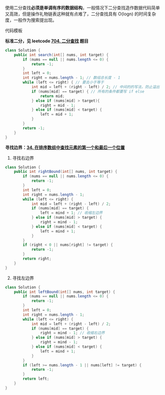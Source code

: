 使用二分查找**必须是单调有序的数据结构**，一般情况下二分查找造作数据代码简单又高效，但是操作礼物链表这种就有点难了，二分查找具有 O(logn) 的时间复杂度，一般作为搜索提出现。

代码模板

**标准二分，见 leetcode [704. 二分查找](https://leetcode-cn.com/problems/binary-search/) 题目**

```java
class Solution {
    public int search(int[] nums, int target) {
        if (nums == null || nums.length <= 0) {
            return -1;
        }
        int left = 0;
        int right = nums.length - 1; // 数组总长度 - 1
        while (left <= right) { // 要去小于等于
            int mid = left + (right - left) / 2; // 中间的的写法，防止溢出
            if (nums[mid] == target) { // 所有的条件都要写 if else
                return mid;
            } else if (nums[mid] > target){
                right = mid - 1;
            } else if (nums[mid] < target) {
                left = mid + 1;
            }
        }
        return -1;
    }
}
```



**寻找边界：[34. 在排序数组中查找元素的第一个和最后一个位置](https://leetcode-cn.com/problems/find-first-and-last-position-of-element-in-sorted-array/)**

1. 寻找右边界

```java
class Solution {
    public int rightBound(int[] nums, int target) {
        if (nums == null || nums.length <= 0) {
            return -1;
        }
        int left = 0;
        int right = nums.length - 1;
        while (left <= right) {
            int mid = left + (right - left) / 2;
            if (nums[mid] == target) {
                left = mind + 1; // 收缩左边界
            } else if (nums[mid] > target) {
                right = mind - 1;
            } else if (nums[mid] < target) {
                left = mind + 1;
            }
        }
        if (right < 0 || nums[right] != target) {
            return -1;
        }
        return right;
    }
}
```

2. 寻找左边界

```java
class Solution {
    public int leftBound(int[] nums, int target) {
        if (nums == null || nums.length <= 0) {
            return -1;
        }
        int left = 0;
        int right = nums.length - 1;
        while (left <= right) {
            int mid = left + (right - left) / 2;
            if (nums[mid] == target) {
                right = mind - 1; // 收缩右边界
            } else if (nums[mid] > target) {
                right = mind - 1;
            } else if (nums[mid] < target) {
                left = mind + 1;
            }
        }
        if (left >= nums.length - 1 || nums[left] != target) {
            return -1;
        }
        return left;
    }
}
```

